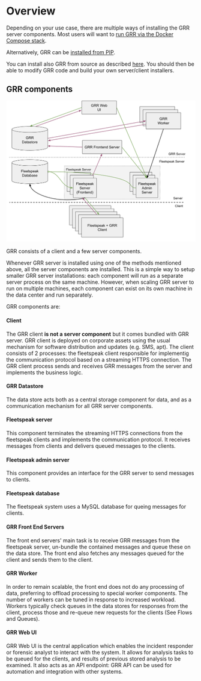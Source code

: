 # Overview

Depending on your use case, there are multiple ways of installing the
GRR server components. Most users will want to
[run GRR via the Docker Compose stack](via-docker-compose.md).

Alternatively, GRR can be [installed from PIP](from-released-pip.md).

You can install also GRR from source as described
[here](from-source.md). You should then be able to modify GRR code and build
your own server/client installers.


## GRR components

![grr_components](../images/grr_components.png)

GRR consists of a client and a few server components.

Whenever GRR server is installed using one of the methods mentioned above, all the server components are installed. This is a simple way to setup smaller GRR server installations: each component will run as a separate server process on the same machine. However, when scaling GRR server to run on multiple machines, each component can exist on its own machine in the data center and run separately.

GRR components are:

#### Client

The GRR client **is not a server component** but it comes bundled with GRR server. GRR client is deployed on corporate assets using the usual mechanism for software distribution and updates (e.g. SMS, apt). The client consists of 2 processes: the fleetspeak client responsible for implementig the communication protocol based on a streaming HTTPS connection. The GRR client process sends and receives GRR messages from the server and implements the business logic.

#### GRR Datastore
The data store acts both as a central storage component for data, and as a communication mechanism for all GRR server components.

#### Fleetspeak server

This component terminates the streaming HTTPS connections from the fleetspeak clients and implements the communication protocol. It receives messages from clients and delivers queued messages to the clients.

#### Fleetspeak admin server

This component provides an interface for the GRR server to send messages to clients.

#### Fleetspeak database

The fleetspeak system uses a MySQL database for queing messages for clients.

#### GRR Front End Servers
The front end servers' main task is to receive GRR messages from the fleetspeak server, un-bundle the contained messages and queue these on the data store. The front end also fetches any messages queued for the client and sends them to the client.

#### GRR Worker
In order to remain scalable, the front end does not do any processing of data, preferring to offload processing to special worker components. The number of workers can be tuned in response to increased workload. Workers typically check queues in the data stores for responses from the client, process those and re-queue new requests for the clients (See Flows and Queues).

#### GRR Web UI
GRR Web UI is the central application which enables the incident responder or forensic analyst to interact with the system. It allows for analysis tasks to be queued for the clients, and results of previous stored analysis to be examined. It also acts as an API endpoint: GRR API can be used for automation and integration with other systems.

